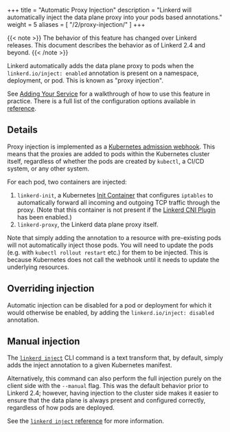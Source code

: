+++
title = "Automatic Proxy Injection"
description = "Linkerd will automatically inject the data plane proxy into your pods based annotations."
weight = 5
aliases = [
  "/2/proxy-injection/"
]
+++

{{< note >}}
The behavior of this feature has changed over Linkerd releases. This document
describes the behavior as of Linkerd 2.4 and beyond.
{{< /note >}}

Linkerd automatically adds the data plane proxy to pods when the
`linkerd.io/inject: enabled` annotation is present on a namespace, deployment,
or pod. This is known as "proxy injection".

See [Adding Your Service](/2/tasks/adding-your-service/) for a walkthrough of
how to use this feature in practice. There is a full list of the configuration
options available in [reference](/2/reference/proxy-configuration/).

## Details

Proxy injection is implemented as a [Kubernetes admission
webhook](https://kubernetes.io/docs/reference/access-authn-authz/extensible-admission-controllers/#admission-webhooks).
This means that the proxies are added to pods within the Kubernetes cluster
itself, regardless of whether the pods are created by `kubectl`, a CI/CD
system, or any other system.

For each pod, two containers are injected:

1. `linkerd-init`, a Kubernetes [Init
   Container](https://kubernetes.io/docs/concepts/workloads/pods/init-containers/)
   that configures `iptables` to automatically forward all incoming and
   outgoing TCP traffic through the proxy. (Note that this container is not
   present if the [Linkerd CNI Plugin](/2/features/cni/) has been enabled.)
1. `linkerd-proxy`, the Linkerd data plane proxy itself.

Note that simply adding the annotation to a resource with pre-existing pods
will not automatically inject those pods. You will need to update the pods
(e.g. with `kubectl rollout restart` etc.) for them to be injected. This is
because Kubernetes does not call the webhook until it needs to update the
underlying resources.

## Overriding injection

Automatic injection can be disabled for a pod or deployment for which it would
otherwise be enabled, by adding the `linkerd.io/inject: disabled` annotation.

## Manual injection

The [`linkerd inject`](/2/reference/cli/inject/) CLI command is a text
transform that, by default, simply adds the inject annotation to a given
Kubernetes manifest.

Alternatively, this command can also perform the full injection purely on the
client side with the `--manual` flag. This was the default behavior prior to
Linkerd 2.4; however, having injection to the cluster side makes it easier to
ensure that the data plane is always present and configured correctly,
regardless of how pods are deployed.

See the [`linkerd inject` reference](/2/reference/cli/inject/) for more
information.
